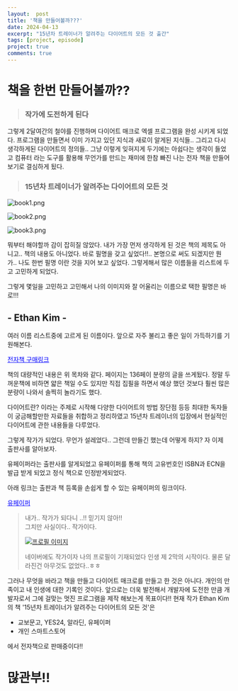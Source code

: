 ```yaml
---
layout:  post
title: '책을 만들어볼까???'
date: 2024-04-13
excerpt: "15년차 트레이너가 알려주는 다이어트의 모든 것 출간"
tags: [project, episode]
project: true
comments: true
---
```




# 책을 한번 만들어볼까??

> ### 작가에 도전하게 된다

그렇게 2달여간의 철야를 진행하며 다이어트 매크로 엑셀 프로그램을 완성 시키게 되었다.
프로그램을 만들면서 이미 가지고 있던 지식과 새로이 알게된 지식들.. 그리고 다시 생각하게된 다이어트의 정의들..
그냥 이렇게 잊혀지게 두기에는 아쉽다는 생각이 들었고 컴퓨터 라는 도구를 활용해 무언가를 만드는 재미에 한참 빠진 
나는 전자 책을 만들어 보기로 결심하게 됬다.

> ### 15년차 트레이너가 알려주는 다이어트의 모든 것

![book1.png](..%2Fassets%2Fimg%2Fbook1.png)

![book2.png](..%2Fassets%2Fimg%2Fbook2.png)

![book3.png](..%2Fassets%2Fimg%2Fbook3.png)


뭐부터 해야할까 감이 잡히질 않았다. 내가 가장 먼저 생각하게 된 것은 책의 제목도 아니고..
책의 내용도 아니었다. 바로 필명을 갖고 싶었다!!..
본명으로 써도 되겠지만 뭔가.. 나도 한번 필명 이란 것을 지어 보고 싶었다. 그렇게해서 많은 이름들을 리스트에 두고 고민하게 되었다.

그렇게 몇일을 고민하고 고민해서 나의 이미지와 잘 어울리는 이름으로 택한 필명은 바로!!!

## - Ethan Kim  -

여러 이름 리스트중에 고르게 된 이름이다. 앞으로 자주 불리고 좋은 일이 가득하기를 기원해본다.

<a href="https://smartstore.naver.com/oasisefit/products/10053850420" style="color:blue;">전자책 구매링크</a>

책의 대량적인 내용은 위 목차와 같다. 페이지는 136페이 분량의 글을 쓰게됬다.
정말 두꺼운책에 비하면 얇은 책일 수도 있지만 직접 집필을 하면서 예상 했던 것보다 훨씬 많은 분량이 나와서 솔찍히 놀라기도 했다.

다이어트란? 이라는 주제로 시작해 다양한 다이어트의 방법 장단점 등등
최대한 독자들이 궁금해할만한 자료들을 취합하고 정리하였고 15년차 트레이너의 입장에서 현실적인 다이어트에 관한 내용들을 다루었다.

그렇게 작가가 되었다. 무언가 설레었다.. 그런데 만들긴 했는데 어떻게 하지? 자 이제 출판사를 알아보자.

유페이퍼라는 출판사를 알게되었고 유페이퍼를 통해 책의 고유번호인 ISBN과 ECN을 발급 받게 되었고 정식 책으로 인정받게되었다.

아래 링크는 출판과 책 등록을 손쉽게 할 수 있는 유페이퍼의 링크이다.

<a href="https://upaper.kr/" style="color:blue;">유페이퍼</a>


> 내가.. 작가가 되다니 ..!! 믿기지 않아!!<br/>
> 그치만 사실이다.. 작가이다. <br/>
> 
> [![프로필 이미지](../assets/img/naverprofile.png)](https://search.naver.com/search.naver?where=nexearch&sm=tab_etc&mra=bjky&x_csa=%7B%22fromUi%22%3A%22kb%22%7D&pkid=1&os=33800093&qvt=0&query=%EA%B9%80%EC%9E%AC%ED%98%84%20%ED%94%84%EB%A1%9C%ED%95%84)
> 
> 네이버에도 작가이자 나의 프로필이 기재되었다
> 인생 제 2막의 시작이다. 물론 달라진건 아무것도 없었다..ㅎㅎ

그러나 무엇을 바라고 책을 만들고 다이어트 매크로를 만들고 한 것은 아니다.
개인의 만족이고 내 인생에 대한 기록인 것이다.
앞으로는 더욱 발전해서 개발자에 도전한 만큼 개발자로서 그에 걸맞는 멋진 프로그램을 제작 해보는게 목표이다!!
현재 작가 Ethan Kim의 책 '15년차 트레이너가 알려주는 다이어트의 모든 것'은 
- 교보문고, YES24, 알라딘, 유페이퍼
- 개인 스마트스토어

에서 전자책으로 판매중이다!!
# 많관부!!



